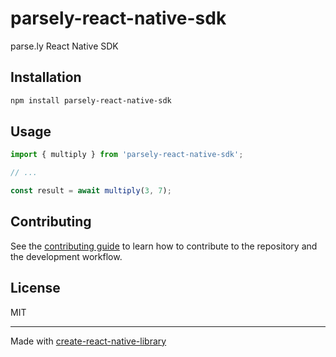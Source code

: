 # parsely-react-native-sdk

parse.ly React Native SDK

## Installation

```sh
npm install parsely-react-native-sdk
```

## Usage

```js
import { multiply } from 'parsely-react-native-sdk';

// ...

const result = await multiply(3, 7);
```

## Contributing

See the [contributing guide](CONTRIBUTING.md) to learn how to contribute to the repository and the development workflow.

## License

MIT

---

Made with [create-react-native-library](https://github.com/callstack/react-native-builder-bob)
